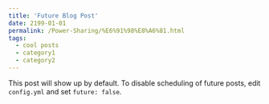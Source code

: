 ```yaml
---
title: 'Future Blog Post'
date: 2199-01-01
permalink: /Power-Sharing/%E6%91%98%E8%A6%81.html
tags:
  - cool posts
  - category1
  - category2
---
```


This post will show up by default. To disable scheduling of future posts, edit `config.yml` and set `future: false`. 
